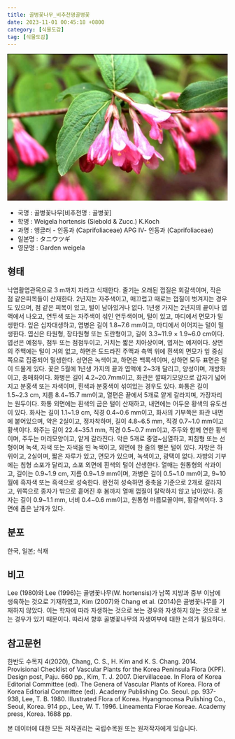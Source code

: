 ```yaml
---
title: 골병꽃나무_비추천명골병꽃
date: 2023-11-01 00:45:18 +0800
category: [식물도감]
tag: [식물도감]
---
```




![골병꽃나무[비추천명 : 골병꽃]](/assets/img/fileUpload/plants/basic/Caprifoliaceae/Weigela/16256/2_th2.JPG)
- 국명 : 골병꽃나무[비추천명 : 골병꽃]
- 학명 : Weigela hortensis (Siebold & Zucc.) K.Koch
- 과명 : 앵글러 - 인동과 (Caprifoliaceae) APG Ⅳ- 인동과 (Caprifoliaceae)
- 일본명 : タニウツギ
- 영문명 : Garden weigela


## 형태
낙엽활엽관목으로 3 m까지 자라고 식재한다. 줄기는 오래된 껍질은 회갈색이며, 작은 점 같은피목들이 산재한다. 2년지는 자주색이고, 매끄럽고 때로는 껍질이 벗겨지는 경우도 있으며, 점 같은 피목이 있고, 털이 남아있거나 없다. 1년생 가지는 2년지의 끝이나 엽액에서 나오고, 연두색 또는 자주색이 섞인 연두색이며, 털이 있고, 마디에서 면모가 밀생한다. 잎은 십자대생하고, 엽병은 길이 1.8~7.6 mm이고, 마디에서 이어지는 털이 밀생한다. 엽신은 타원형, 장타원형 또는 도란형이고, 길이 3.3~11.9 × 1.9~6.0 cm이다. 엽선은 예첨두, 첨두 또는 점첨두이고, 거치는 짧은 치아상이며, 엽저는 예저이다. 상면의 주맥에는 털이 거의 없고, 하면은 도드라진 주맥과 측맥 위에 흰색의 면모가 잎 중심쪽으로 집중되어 밀생한다. 상면은 녹색이고, 하면은 백록색이며, 상하면 모두 표면은 털이 드물게 있다. 꽃은 5월에 1년생 가지의 끝과 엽액에 2~3개 달리고, 양성이며, 개방화이고, 충매화이다. 화병은 길이 4.2~20.7mm이고, 화관은 깔때기모양으로 갑자기 넓어지고 분홍색 또는 자색이며, 흰색과 분홍색이 섞여있는 경우도 있다. 화통은 길이 1.5~2.3 cm, 지름 8.4~15.7 mm이고, 열편은 끝에서 5개로 얕게 갈라지며, 가장자리는 원두이다. 화통 외면에는 흰색의 굽은 털이 산재하고, 내면에는 어두운 황색의 유도선이 있다. 화사는 길이 1.1~1.9 cm, 직경 0.4~0.6 mm이고, 화사의 기부쪽은 화관 내면에 붙어있으며, 약은 2실이고, 정자착하며, 길이 4.8~6.5 mm, 직경 0.7~1.0 mm이고 황색이다. 화주는 길이 22.4~35.1 mm, 직경 0.5~0.7 mm이고, 주두와 함께 연한 황색이며, 주두는 머리모양이고, 얕게 갈라진다. 악은 5개로 중열~심열하고, 피침형 또는 선형이며 녹색, 자색 또는 자색을 띤 녹색이고, 외면에 한 줄의 뻗은 털이 있다. 자방은 하위이고, 2실이며, 짧은 자루가 있고, 면모가 있으며, 녹색이고, 광택이 없다. 자방의 기부에는 침형 소포가 달리고, 소포 외면에 흰색의 털이 산생한다. 열매는 원통형의 삭과이고, 길이는 0.9~1.9 cm, 지름 0.9~1.9 mm이며, 과병은 길이 0.5~1.0 mm이고, 9~10월에 흑자색 또는 흑색으로 성숙한다. 완전히 성숙하면 중축을 기준으로 2개로 갈라지고, 위쪽으로 종자가 밖으로 흩어진 후 봄까지 열매 껍질이 탈락하지 않고 남아있다. 종자는 길이 0.9~1.1 mm, 너비 0.4~0.6 mm이고, 원통형 마름모꼴이며, 황갈색이다. 3면에 좁은 날개가 있다.
## 분포
한국, 일본; 식재
## 비고
Lee (1980)와 Lee (1996)는 골병꽃나무(W. hortensis)가 남쪽 지방과 중부 이남에 생육하는 것으로 기재하였고, Kim (2007)와 Chang et al. (2014)은 골병꽃나무를 기재하지 않았다. 이는 학자에 따라 자생하는 것으로 보는 경우와 자생하지 않는 것으로 보는 경우가 있기 때문이다. 따라서 향후 골병꽃나무의 자생여부에 대한 논의가 필요하다.
## 참고문헌
한반도 수목지 4(2020), Chang, C. S., H. Kim and K. S. Chang. 2014. Provisional Checklist of Vascular Plants for the Korea Peninsula Flora (KPF). Design post, Paju. 660 pp., Kim, T. J. 2007. Diervillaceae. In Flora of Korea Editorial Committee (ed). The Genera of Vascular Plants of Korea. Flora of Korea Editorial Committee (ed). Academy Publishing Co. Seoul. pp. 937-938, Lee, T. B. 1980. Illustrated Flora of Korea. Hyangmoonsa Pulishing Co., Seoul, Korea. 914 pp., Lee, W. T. 1996. Lineamenta Florae Koreae. Academy press, Korea. 1688 pp.






본 데이터에 대한 모든 저작권리는 국립수목원 또는 원저작자에게 있습니다.
